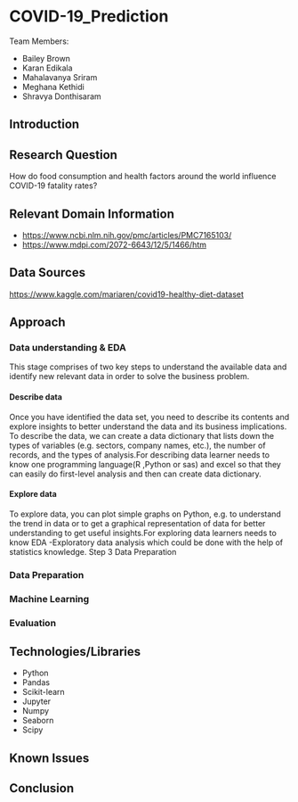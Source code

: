 # **COVID-19_Prediction**
Team Members: 
- Bailey Brown
- Karan Edikala
- Mahalavanya Sriram
- Meghana Kethidi
- Shravya Donthisaram

## Introduction

## Research Question
How do food consumption and health factors around the world influence COVID-19 fatality rates?

## Relevant Domain Information
- https://www.ncbi.nlm.nih.gov/pmc/articles/PMC7165103/
- https://www.mdpi.com/2072-6643/12/5/1466/htm

## Data Sources
https://www.kaggle.com/mariaren/covid19-healthy-diet-dataset

## Approach
  
### Data understanding & EDA
This stage comprises of two key steps to understand the available data and identify new relevant data in order to solve the business problem.
#### Describe data 
Once you have identified the data set, you need to describe its contents and explore insights to better understand the data and its business implications. To describe the data, we can create a data dictionary that lists down the types of variables (e.g. sectors, company names, etc.), the number of records, and the types of analysis.For describing data learner needs to know one programming language(R ,Python or sas) and excel so that they can easily do first-level analysis and then can create data dictionary.
#### Explore data
To explore data, you can plot simple graphs on Python, e.g. to understand the trend in data or to get a graphical representation of data for better understanding to get useful insights.For exploring data learners needs to know EDA -Exploratory data analysis which could be done with the help of statistics knowledge.
Step 3 Data Preparation
  
### Data Preparation 
  
### Machine Learning   

### Evaluation 

## Technologies/Libraries
- Python 
- Pandas 
- Scikit-learn
- Jupyter
- Numpy
- Seaborn
- Scipy 

## Known Issues

## Conclusion 

